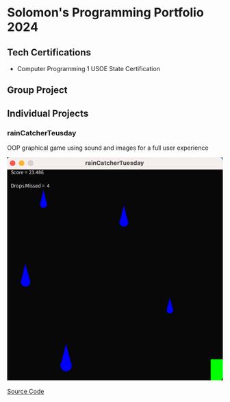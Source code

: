 # Solomon's Programming Portfolio 2024

## Tech Certifications
* Computer Programming 1 USOE State Certification

## Group Project

## Individual Projects

### rainCatcherTeusday
OOP graphical game using sound and images for a full user experience

![Gameplay](https://github.com/sguilkey/programmingportfolio/blob/main/images/Screenshot%202024-01-31%20at%209.46.47%20AM.png?raw=true)

[Source Code]()
